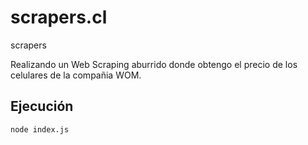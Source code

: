 # scrapers.cl
scrapers

Realizando un Web Scraping aburrido donde obtengo el precio de los celulares de la compañia WOM.

## Ejecución

```
node index.js
```